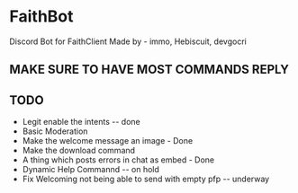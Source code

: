 # FaithBot
Discord Bot for FaithClient
Made by - immo, Hebiscuit, devgocri

## MAKE SURE TO HAVE MOST COMMANDS REPLY
## TODO
- Legit enable the intents -- done
- Basic Moderation
- Make the welcome message an image - Done
- Make the download command
- A thing which posts errors in chat as embed - Done
- Dynamic Help Commannd -- on hold
- Fix Welcoming not being able to send with empty pfp -- underway
